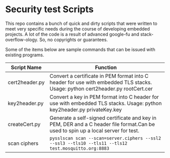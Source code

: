 # Security test Scripts

This repo contains a bunch of quick and dirty scripts that were written to meet very specific needs during the course of developing embedded projects. A lot of the code is a result of advanced google-fu and stack-overflow-ology.  So, no copyrights or guarantees.

Some of the items below are sample commands that can be issued with existing programs. 

|  Script Name   |                                                             Function                                                              |
| -------------- | --------------------------------------------------------------------------------------------------------------------------------- |
| cert2header.py | Convert a certificate in PEM format into C header for use with embedded TLS stacks. Usage: python cert2header.py rootCert.cer     |
| key2header.py  | Convert a key in PEM format into C header for use with embedded TLS stacks. Usage: python key2header.py privateKey.key     |
| createCert.py  | Generate a self-signed certificate and key in PEM, DER and a C header file format.Can be used to spin up a local server for test. |
|scan ciphers    |`pysslscan scan --scan=server.ciphers --ssl2 --ssl3 --tls10 --tls11 --tls12 test.mosquitto.org:8883`|
